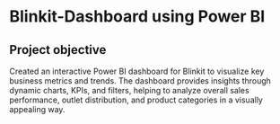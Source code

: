 # Blinkit-Dashboard using Power BI
## Project objective
Created an interactive Power BI dashboard for Blinkit to visualize key business metrics and trends. The dashboard provides insights through dynamic charts, KPIs, and filters, helping to analyze overall sales performance, outlet distribution, and product categories in a visually appealing way.

